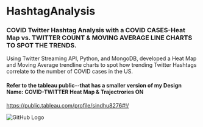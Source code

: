 # HashtagAnalysis
### COVID Twitter Hashtag Analysis with a COVID CASES-Heat Map vs. TWITTER COUNT & MOVING AVERAGE LINE CHARTS TO SPOT THE TRENDS.

 Using Twitter Streaming API, Python, and MongoDB, developed a Heat Map and Moving Average trendline charts to spot how trending Twitter Hashtags correlate to the number of COVID cases in the US.

#### Refer to the tableau public--that has a smaller version of my Design Name: COVID-TWITTER Heat Map & Trajectrories ON
https://public.tableau.com/profile/sindhu8276#!/

![GitHub Logo](/images/logo.png)
